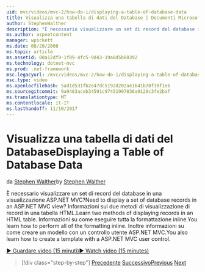 ```yaml
---
uid: mvc/videos/mvc-2/how-do-i/displaying-a-table-of-database-data
title: Visualizza una tabella di dati del Database | Documenti Microsoft
author: StephenWalther
description: "È necessario visualizzare un set di record del database in una visualizzazione ASP.NET MVC? Informazioni sui due metodi di visualizzazione di record in una tabella HTML. Viene descritto come eseguire le t..."
ms.author: aspnetcontent
manager: wpickett
ms.date: 08/20/2008
ms.topic: article
ms.assetid: 00a12df9-1f89-4fc5-9d43-19a8d5b80392
ms.technology: dotnet-mvc
ms.prod: .net-framework
msc.legacyurl: /mvc/videos/mvc-2/how-do-i/displaying-a-table-of-database-data
msc.type: video
ms.openlocfilehash: 5ad1d531fb2e47dc5192d202ae1641b70f30f1e6
ms.sourcegitcommit: 9a9483aceb34591c97451997036a9120c3fe2baf
ms.translationtype: MT
ms.contentlocale: it-IT
ms.lasthandoff: 11/10/2017
---
```

<a name="displaying-a-table-of-database-data"></a><span data-ttu-id="e2919-105">Visualizza una tabella di dati del Database</span><span class="sxs-lookup"><span data-stu-id="e2919-105">Displaying a Table of Database Data</span></span>
====================
<span data-ttu-id="e2919-106">da [Stephen Walther](https://github.com/StephenWalther)</span><span class="sxs-lookup"><span data-stu-id="e2919-106">by [Stephen Walther](https://github.com/StephenWalther)</span></span>

<span data-ttu-id="e2919-107">È necessario visualizzare un set di record del database in una visualizzazione ASP.NET MVC?</span><span class="sxs-lookup"><span data-stu-id="e2919-107">Need to display a set of database records in an ASP.NET MVC view?</span></span> <span data-ttu-id="e2919-108">Informazioni sui due metodi di visualizzazione di record in una tabella HTML.</span><span class="sxs-lookup"><span data-stu-id="e2919-108">Learn two methods of displaying records in an HTML table.</span></span> <span data-ttu-id="e2919-109">Informazioni su come eseguire tutta la formattazione inline.</span><span class="sxs-lookup"><span data-stu-id="e2919-109">You learn how to perform all of the formatting inline.</span></span> <span data-ttu-id="e2919-110">Inoltre informazioni su come creare un modello con un controllo utente ASP.NET MVC.</span><span class="sxs-lookup"><span data-stu-id="e2919-110">You also learn how to create a template with a ASP.NET MVC user control.</span></span>

[<span data-ttu-id="e2919-111">&#9654; Guardare video (15 minuti)</span><span class="sxs-lookup"><span data-stu-id="e2919-111">&#9654; Watch video (15 minutes)</span></span>](https://channel9.msdn.com/Blogs/ASP-NET-Site-Videos/displaying-a-table-of-database-data)

>[!div class="step-by-step"]
<span data-ttu-id="e2919-112">[Precedente](creating-model-classes-with-linq-to-sql.md)
[Successivo](what-is-aspnet-mvc-80-minute-technical-video-for-developers-building-nerddinner.md)</span><span class="sxs-lookup"><span data-stu-id="e2919-112">[Previous](creating-model-classes-with-linq-to-sql.md)
[Next](what-is-aspnet-mvc-80-minute-technical-video-for-developers-building-nerddinner.md)</span></span>
